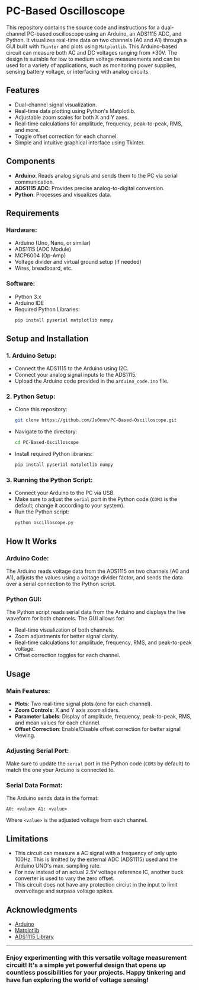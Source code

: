 # PC-Based Oscilloscope

This repository contains the source code and instructions for a dual-channel PC-based oscilloscope using an Arduino, an ADS1115 ADC, and Python. It visualizes real-time data on two channels (A0 and A1) through a GUI built with `Tkinter` and plots using `Matplotlib`. This Arduino-based circuit can measure both AC and DC voltages ranging from ±30V. The design is suitable for low to medium voltage measurements and can be used for a variety of applications, such as monitoring power supplies, sensing battery voltage, or interfacing with analog circuits.

## Features
- Dual-channel signal visualization.
- Real-time data plotting using Python's Matplotlib.
- Adjustable zoom scales for both X and Y axes.
- Real-time calculations for amplitude, frequency, peak-to-peak, RMS, and more.
- Toggle offset correction for each channel.
- Simple and intuitive graphical interface using Tkinter.

## Components
- **Arduino**: Reads analog signals and sends them to the PC via serial communication.
- **ADS1115 ADC**: Provides precise analog-to-digital conversion.
- **Python**: Processes and visualizes data.

## Requirements

### Hardware:
- Arduino (Uno, Nano, or similar)
- ADS1115 (ADC Module)
- MCP6004 (Op-Amp)
- Voltage divider and virtual ground setup (if needed)
- Wires, breadboard, etc.

### Software:
- Python 3.x
- Arduino IDE
- Required Python Libraries:
  ```bash
  pip install pyserial matplotlib numpy
  ```

## Setup and Installation

### 1. **Arduino Setup**:
   - Connect the ADS1115 to the Arduino using I2C.
   - Connect your analog signal inputs to the ADS1115.
   - Upload the Arduino code provided in the `arduino_code.ino` file.

### 2. **Python Setup**:
   - Clone this repository:
     ```bash
     git clone https://github.com/Js0nnn/PC-Based-Oscilloscope.git
     ```
   - Navigate to the directory:
     ```bash
     cd PC-Based-Oscilloscope
     ```
   - Install required Python libraries:
     ```bash
     pip install pyserial matplotlib numpy
     ```

### 3. **Running the Python Script**:
   - Connect your Arduino to the PC via USB.
   - Make sure to adjust the `serial` port in the Python code (`COM3` is the default; change it according to your system).
   - Run the Python script:
     ```bash
     python oscilloscope.py
     ```

## How It Works

### **Arduino Code**:
   The Arduino reads voltage data from the ADS1115 on two channels (A0 and A1), adjusts the values using a voltage divider factor, and sends the data over a serial connection to the Python script.

### **Python GUI**:
   The Python script reads serial data from the Arduino and displays the live waveform for both channels. The GUI allows for:
   - Real-time visualization of both channels.
   - Zoom adjustments for better signal clarity.
   - Real-time calculations for amplitude, frequency, RMS, and peak-to-peak voltage.
   - Offset correction toggles for each channel.

## Usage

### Main Features:
- **Plots**: Two real-time signal plots (one for each channel).
- **Zoom Controls**: X and Y axis zoom sliders.
- **Parameter Labels**: Display of amplitude, frequency, peak-to-peak, RMS, and mean values for each channel.
- **Offset Correction**: Enable/Disable offset correction for better signal viewing.

### Adjusting Serial Port:
Make sure to update the `serial` port in the Python code (`COM3` by default) to match the one your Arduino is connected to.

### Serial Data Format:
The Arduino sends data in the format:
```
A0: <value> A1: <value>
```
Where `<value>` is the adjusted voltage from each channel.

## Limitations
- This circuit can measure a AC signal with a frequency of only upto 100Hz. This is limitted by the external ADC (ADS1115) used and the Arduino UNO's max. sampling rate.
- For now instead of an actual 2.5V voltage reference IC, another buck converter is used to vary the zero offset.
- This circuit does not have any protection circiut in the input to limit overvoltage and surpass voltage spikes.

## Acknowledgments
- [Arduino](https://www.arduino.cc/)
- [Matplotlib](https://matplotlib.org/)
- [ADS1115 Library](https://github.com/RobTillaart/ADS1X15)
  
---

### Enjoy experimenting with this versatile voltage measurement circuit! It's a simple yet powerful design that opens up countless possibilities for your projects. Happy tinkering and have fun exploring the world of voltage sensing!
